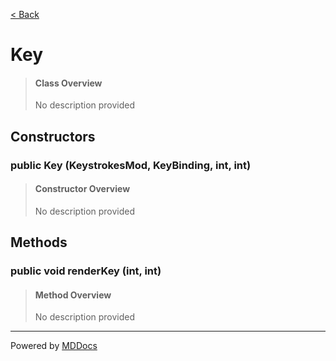 [< Back](../README.md)
# Key #
>#### Class Overview ####
>No description provided
## Constructors ##
### public Key (KeystrokesMod, KeyBinding, int, int) ###
>#### Constructor Overview ####
>No description provided
>
## Methods ##
### public void renderKey (int, int) ###
>#### Method Overview ####
>No description provided
>

---
Powered by [MDDocs](https://github.com/VRCube/MDDocs)